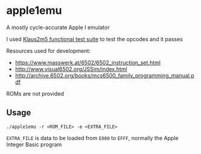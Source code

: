 # apple1emu

A mostly cycle-accurate Apple I emulator

I used [Klaus2m5 functional test suite](https://github.com/Klaus2m5/6502_65C02_functional_tests) to test the opcodes and it passes

Resources used for development:
- https://www.masswerk.at/6502/6502_instruction_set.html
- http://www.visual6502.org/JSSim/index.html
- http://archive.6502.org/books/mcs6500_family_programming_manual.pdf

ROMs are not provided

Usage
--
`./apple1emu -r <ROM_FILE> -e <EXTRA_FILE>`

`EXTRA_FILE` is data to be loaded from `E000` to `EFFF`, normally the Apple Integer Basic program


